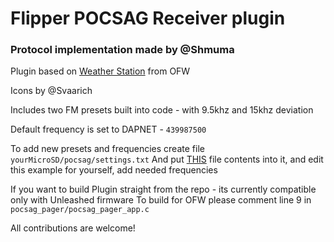 # Flipper POCSAG Receiver plugin

### Protocol implementation made by @Shmuma
Plugin based on [Weather Station](https://github.com/flipperdevices/flipperzero-firmware/tree/dev/applications/plugins/weather_station) from OFW

Icons by @Svaarich

Includes two FM presets built into code - with 9.5khz and 15khz deviation

Default frequency is set to DAPNET - `439987500` 

To add new presets and frequencies create file `yourMicroSD/pocsag/settings.txt`
And put [THIS](https://github.com/flipperdevices/flipperzero-firmware/blob/dev/assets/resources/subghz/assets/setting_user.example) file contents into it, and edit this example for yourself, add needed frequencies


If you want to build Plugin straight from the repo - its currently compatible only with Unleashed firmware
To build for OFW please comment line 9 in `pocsag_pager/pocsag_pager_app.c`


All contributions are welcome!
